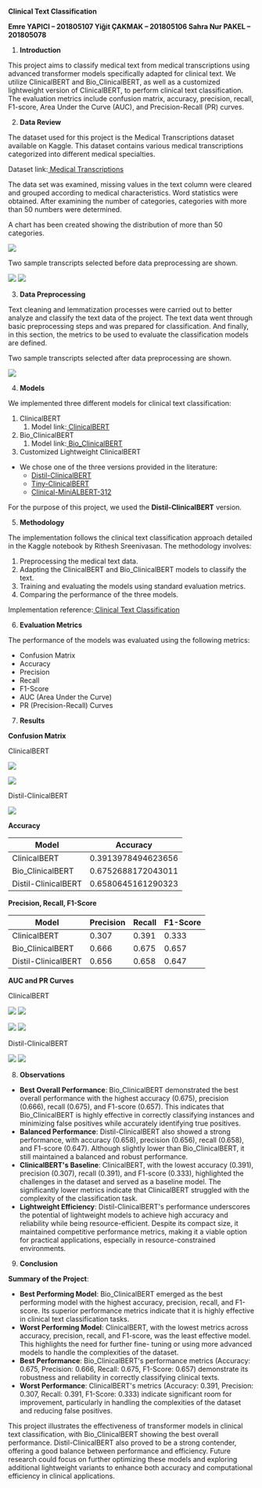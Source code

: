 ﻿**Clinical Text Classification** 

**Emre YAPICI – 201805107 Yiğit ÇAKMAK – 201805106 Sahra Nur PAKEL – 201805078** 

1) **Introduction** 

This project aims to classify medical text from medical transcriptions using advanced transformer models specifically adapted for clinical text. We utilize ClinicalBERT and Bio\_ClinicalBERT, as well as a customized lightweight version of ClinicalBERT, to perform clinical text classification. The evaluation metrics include confusion matrix, accuracy, precision, recall, F1-score, Area Under the Curve (AUC), and Precision-Recall (PR) curves. 

2) **Data Review** 

The dataset used for this project is the Medical Transcriptions dataset available on Kaggle. This dataset contains various medical transcriptions categorized into different medical specialties. 

Dataset link:[ Medical Transcriptions ](https://www.kaggle.com/datasets/tboyle10/medicaltranscriptions/data)

The data set was examined, missing values in the text column were cleared and grouped according to medical characteristics. Word statistics were obtained. After examining the number of categories, categories with more than 50 numbers were determined. 

A chart has been created showing the distribution of more than 50 categories. 

![](Aspose.Words.ad298e48-fe7f-49d0-b36c-1686d931767e.001.jpeg)

Two sample transcripts selected before data preprocessing are shown. 

![](Aspose.Words.ad298e48-fe7f-49d0-b36c-1686d931767e.002.jpeg) ![](Aspose.Words.ad298e48-fe7f-49d0-b36c-1686d931767e.003.png)

3) **Data Preprocessing** 

Text cleaning and lemmatization processes were carried out to better analyze and classify the text data of the project. The text data went through basic preprocessing steps and was prepared for classification. And finally, in this section, the metrics to be used to evaluate the classification models are defined. 

Two sample transcripts selected after data preprocessing are shown. 

![](Aspose.Words.ad298e48-fe7f-49d0-b36c-1686d931767e.004.png)

4) **Models** 

We implemented three different models for clinical text classification: 

1. ClinicalBERT 
   1. Model link:[ ClinicalBERT ](https://huggingface.co/medicalai/ClinicalBERT)
1. Bio\_ClinicalBERT 
   1. Model link:[ Bio_ClinicalBERT ](https://huggingface.co/emilyalsentzer/Bio_ClinicalBERT)
1. Customized Lightweight ClinicalBERT 
- We chose one of the three versions provided in the literature: 
  - [Distil-ClinicalBERT ](https://huggingface.co/nlpie/distil-clinicalbert)
  - [Tiny-ClinicalBERT ](https://huggingface.co/nlpie/tiny-clinicalbert)
  - [Clinical-MiniALBERT-312 ](https://huggingface.co/nlpie/clinical-miniALBERT-312)

For the purpose of this project, we used the **Distil-ClinicalBERT** version. 

5) **Methodology** 

The implementation follows the clinical text classification approach detailed in the Kaggle notebook by Rithesh Sreenivasan. The methodology involves: 

1. Preprocessing the medical text data. 
1. Adapting the ClinicalBERT and Bio\_ClinicalBERT models to classify the text. 
1. Training and evaluating the models using standard evaluation metrics. 
1. Comparing the performance of the three models. 

Implementation reference:[ Clinical Text Classification ](https://www.kaggle.com/code/ritheshsreenivasan/clinical-text-classification)

6) **Evaluation Metrics** 

The performance of the models was evaluated using the following metrics: 

- Confusion Matrix 
- Accuracy 
- Precision 
- Recall 
- F1-Score 
- AUC (Area Under the Curve) 
- PR (Precision-Recall) Curves 
7) **Results** 

**Confusion Matrix** 

ClinicalBERT

![](Aspose.Words.ad298e48-fe7f-49d0-b36c-1686d931767e.005.jpeg)


![](Aspose.Words.ad298e48-fe7f-49d0-b36c-1686d931767e.006.jpeg)

Distil-ClinicalBERT

![](Aspose.Words.ad298e48-fe7f-49d0-b36c-1686d931767e.007.jpeg)

**Accuracy** 



|**Model** |**Accuracy** |
| - | - |
|ClinicalBERT |0\.3913978494623656|
|Bio\_ClinicalBERT |0\.6752688172043011|
|Distil-ClinicalBERT |0\.6580645161290323|

**Precision, Recall, F1-Score** 



|**Model** |**Precision** |**Recall** |**F1-Score** |
| - | - | - | - |
|ClinicalBERT |0\.307|0\.391|0\.333|
|Bio\_ClinicalBERT |0\.666|0\.675|0\.657|
|Distil-ClinicalBERT |0\.656|0\.658|0\.647|

**AUC and PR Curves** 

ClinicalBERT

![](Aspose.Words.ad298e48-fe7f-49d0-b36c-1686d931767e.008.jpeg) ![](Aspose.Words.ad298e48-fe7f-49d0-b36c-1686d931767e.009.jpeg)

![](Aspose.Words.ad298e48-fe7f-49d0-b36c-1686d931767e.010.jpeg) ![](Aspose.Words.ad298e48-fe7f-49d0-b36c-1686d931767e.011.jpeg)

Distil-ClinicalBERT

![](Aspose.Words.ad298e48-fe7f-49d0-b36c-1686d931767e.012.jpeg) ![](Aspose.Words.ad298e48-fe7f-49d0-b36c-1686d931767e.013.jpeg)

8) **Observations** 
- **Best Overall Performance**: Bio\_ClinicalBERT demonstrated the best overall performance with the highest accuracy (0.675), precision (0.666), recall (0.675), and F1-score (0.657). This indicates that Bio\_ClinicalBERT is highly effective in correctly classifying instances and minimizing false positives while accurately identifying true positives. 
- **Balanced Performance**: Distil-ClinicalBERT also showed a strong performance, with accuracy (0.658), precision (0.656), recall (0.658), and F1-score (0.647). Although slightly lower than Bio\_ClinicalBERT, it still maintained a balanced and robust performance. 
- **ClinicalBERT's Baseline**: ClinicalBERT, with the lowest accuracy (0.391), precision (0.307), recall (0.391), and F1-score (0.333), highlighted the challenges in the dataset and served as a baseline model. The significantly lower metrics indicate that ClinicalBERT struggled with the complexity of the classification task. 
- **Lightweight Efficiency**: Distil-ClinicalBERT's performance underscores the potential of lightweight models to achieve high accuracy and reliability while being resource-efficient. Despite its compact size, it maintained competitive performance metrics, making it a viable option for practical applications, especially in resource-constrained environments. 
9) **Conclusion** 

**Summary of the Project**: 

- **Best Performing Model**: Bio\_ClinicalBERT emerged as the best performing model with the highest accuracy, precision, recall, and F1-score. Its superior performance metrics indicate that it is highly effective in clinical text classification tasks. 
- **Worst Performing Model**: ClinicalBERT, with the lowest metrics across accuracy, precision, recall, and F1-score, was the least effective model. This highlights the need for further fine- tuning or using more advanced models to handle the complexities of the dataset. 
- **Best Performance**: Bio\_ClinicalBERT's performance metrics (Accuracy: 0.675, Precision: 0.666, Recall: 0.675, F1-Score: 0.657) demonstrate its robustness and reliability in correctly classifying clinical texts. 
- **Worst Performance**: ClinicalBERT's metrics (Accuracy: 0.391, Precision: 0.307, Recall: 0.391, F1-Score: 0.333) indicate significant room for improvement, particularly in handling the complexities of the dataset and reducing false positives. 

This project illustrates the effectiveness of transformer models in clinical text classification, with Bio\_ClinicalBERT showing the best overall performance. Distil-ClinicalBERT also proved to be a strong contender, offering a good balance between performance and efficiency. Future research could focus on further optimizing these models and exploring additional lightweight variants to enhance both accuracy and computational efficiency in clinical applications. 
